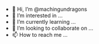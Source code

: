 - 👋 Hi, I’m @machingundragons
- 👀 I’m interested in ...
- 🌱 I’m currently learning ...
- 💞️ I’m looking to collaborate on ...
- 📫 How to reach me ...

<!---
machingundragons/machingundragons is a ✨ special ✨ repository because its `README.md` (this file) appears on your GitHub profile.
You can click the Preview link to take a look at your changes.
--->


